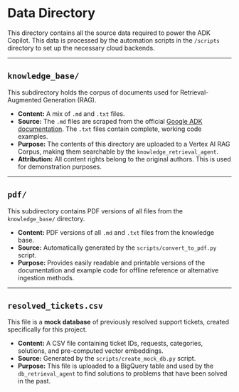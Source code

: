 # Data Directory

This directory contains all the source data required to power the ADK Copilot. This data is processed by the automation scripts in the `/scripts` directory to set up the necessary cloud backends.

---

## `knowledge_base/`

This subdirectory holds the corpus of documents used for Retrieval-Augmented Generation (RAG).

*   **Content:** A mix of `.md` and `.txt` files.
*   **Source:** The `.md` files are scraped from the official [Google ADK documentation](https://google.github.io/adk-docs/). The `.txt` files contain complete, working code examples.
*   **Purpose:** The contents of this directory are uploaded to a Vertex AI RAG Corpus, making them searchable by the `knowledge_retrieval_agent`.
*   **Attribution:** All content rights belong to the original authors. This is used for demonstration purposes.

---

## `pdf/`

This subdirectory contains PDF versions of all files from the `knowledge_base/` directory.

*   **Content:** PDF versions of all `.md` and `.txt` files from the knowledge base.
*   **Source:** Automatically generated by the `scripts/convert_to_pdf.py` script.
*   **Purpose:** Provides easily readable and printable versions of the documentation and example code for offline reference or alternative ingestion methods.

---

## `resolved_tickets.csv`

This file is a **mock database** of previously resolved support tickets, created specifically for this project.

*   **Content:** A CSV file containing ticket IDs, requests, categories, solutions, and pre-computed vector embeddings.
*   **Source:** Generated by the `scripts/create_mock_db.py` script.
*   **Purpose:** This file is uploaded to a BigQuery table and used by the `db_retrieval_agent` to find solutions to problems that have been solved in the past.